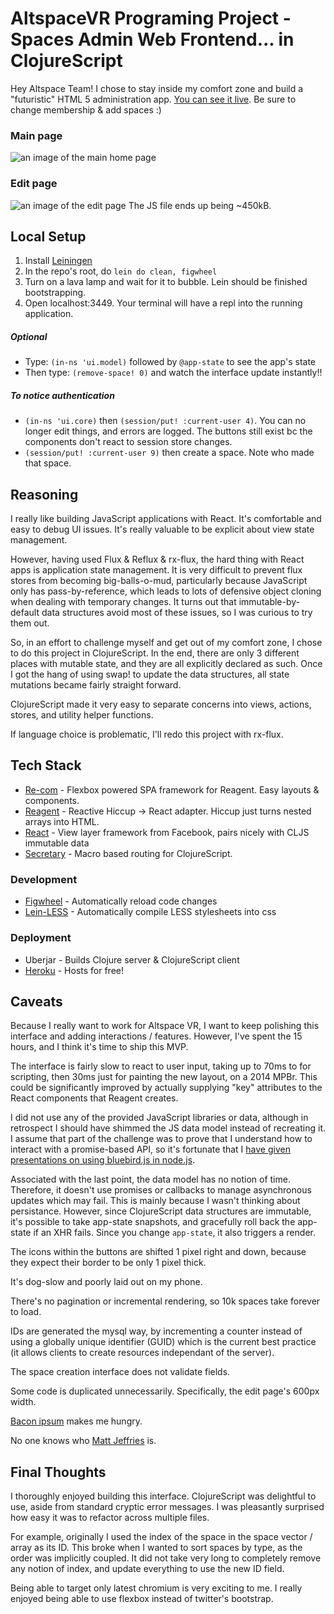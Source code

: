 # AltspaceVR Programing Project - Spaces Admin Web Frontend... in ClojureScript
Hey Altspace Team! I chose to stay inside my comfort zone and build a "futuristic" HTML 5 administration app. [You can see it live](https://fierce-earth-2877.herokuapp.com). Be sure to change membership & add spaces :)

### Main page
![an image of the main home page](https://cloud.githubusercontent.com/assets/2587335/9207633/a2eca904-4023-11e5-8054-ec40a9353918.png)
### Edit page
![an image of the edit page](https://cloud.githubusercontent.com/assets/2587335/9207634/a44e07ca-4023-11e5-9adf-37ba99599b34.png)
The JS file ends up being ~450kB.

## Local Setup
1. Install [Leiningen](http://leiningen.org/)
2. In the repo's root, do `lein do clean, figwheel`
3. Turn on a lava lamp and wait for it to bubble. Lein should be finished bootstrapping.
4. Open localhost:3449. Your terminal will have a repl into the running application.

##### **Optional**
* Type: `(in-ns 'ui.model)` followed by `@app-state` to see the app's state
* Then type: `(remove-space! 0)` and watch the interface update instantly!!

##### **To notice authentication**
* `(in-ns 'ui.core)` then `(session/put! :current-user 4)`. You can no longer edit things, and errors are logged. The buttons still exist bc the components don't react to session store changes.
* `(session/put! :current-user 9)` then create a space. Note who made that space.

## Reasoning
I really like building JavaScript applications with React. It's comfortable and easy to debug UI issues. It's really valuable to be explicit about view state management.

However, having used Flux & Reflux & rx-flux, the hard thing with React apps is application state management. It is very difficult to prevent flux stores from becoming big-balls-o-mud, particularly because JavaScript only has pass-by-reference, which leads to lots of defensive object cloning when dealing with temporary changes. It turns out that immutable-by-default data structures avoid most of these issues, so I was curious to try them out.

So, in an effort to challenge myself and get out of my comfort zone, I chose to do this project in ClojureScript. In the end, there are only 3 different places with mutable state, and they are all explicitly declared as such. Once I got the hang of using swap! to update the data structures, all state mutations became fairly straight forward.

ClojureScript made it very easy to separate concerns into views, actions, stores, and utility helper functions.

If language choice is problematic, I'll redo this project with rx-flux.

## Tech Stack
* [Re-com](http://re-demo.s3-website-ap-southeast-2.amazonaws.com/) - Flexbox powered SPA framework for Reagent. Easy layouts & components.
* [Reagent](https://reagent-project.github.io/) - Reactive Hiccup -> React adapter. Hiccup just turns nested arrays into HTML.
* [React](http://facebook.github.io/react/) - View layer framework from Facebook, pairs nicely with CLJS immutable data
* [Secretary](https://github.com/gf3/secretary) - Macro based routing for ClojureScript.

### Development
* [Figwheel](https://github.com/bhauman/lein-figwheel) - Automatically reload code changes
* [Lein-LESS](https://github.com/montoux/lein-less) - Automatically compile LESS stylesheets into css

### Deployment
* Uberjar - Builds Clojure server & ClojureScript client
* [Heroku](https://www.heroku.com/) - Hosts for free!

## Caveats
Because I really want to work for Altspace VR, I want to keep polishing this interface and adding interactions / features. However, I've spent the 15 hours, and I think it's time to ship this MVP.

The interface is fairly slow to react to user input, taking up to 70ms to for scripting, then 30ms just for painting the new layout, on a 2014 MPBr. This could be significantly improved by actually supplying "key" attributes to the React components that Reagent creates.

I did not use any of the provided JavaScript libraries or data, although in retrospect I should have shimmed the JS data model instead of recreating it. I assume that part of the challenge was to prove that I understand how to interact with a promise-based API, so it's fortunate that I [have given presentations on using bluebird.js in node.js](http://www.slideshare.net/NicholasvandeWalle/promisesdraft).

Associated with the last point, the data model has no notion of time. Therefore, it doesn't use promises or callbacks to manage asynchronous updates which may fail. This is mainly because I wasn't thinking about persistance. However, since ClojureScript data structures are immutable, it's possible to take app-state snapshots, and gracefully roll back the app-state if an XHR fails. Since you change `app-state`, it also triggers a render.

The icons within the buttons are shifted 1 pixel right and down, because they expect their border to be only 1 pixel thick.

It's dog-slow and poorly laid out on my phone.

There's no pagination or incremental rendering, so 10k spaces take forever to load.

IDs are generated the mysql way, by incrementing a counter instead of using a globally unique identifier (GUID) which is the current best practice (it allows clients to create resources independant of the server).

The space creation interface does not validate fields.

Some code is duplicated unnecessarily. Specifically, the edit page's 600px width.

[Bacon ipsum](https://baconipsum.com/) makes me hungry.

No one knows who [Matt Jeffries](https://en.wikipedia.org/wiki/Matt_Jefferies) is.

## Final Thoughts
I thoroughly enjoyed building this interface. ClojureScript was delightful to use, aside from standard cryptic error messages. I was pleasantly surprised how easy it was to refactor across multiple files.

For example, originally I used the index of the space in the space vector / array as its ID. This broke when I wanted to sort spaces by type, as the order was implicitly coupled. It did not take very long to completely remove any notion of index, and update everything to use the new ID field.

Being able to target only latest chromium is very exciting to me. I really enjoyed being able to use flexbox instead of twitter's bootstrap.

